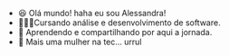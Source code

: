 - 😆 Olá mundo! haha eu sou Alessandra!
- 👩🏻‍🎓Cursando análise e desenvolvimento de software.
- 🌱 Aprendendo e compartilhando por aqui a jornada.
- 🌈 Mais uma mulher na tec... urrul

<!---
alessandralpire/alessandralpire is a ✨ special ✨ repository because its `README.md` (this file) appears on your GitHub profile.
You can click the Preview link to take a look at your changes.
--->
